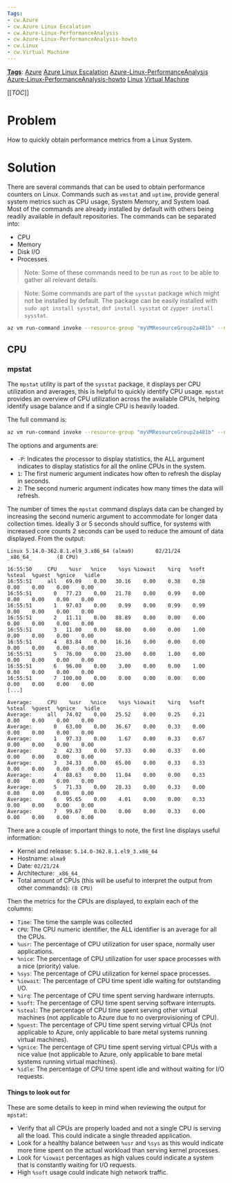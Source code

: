 ```yaml
---
Tags:
- cw.Azure
- cw.Azure Linux Escalation
- cw.Azure-Linux-PerformanceAnalysis
- cw.Azure-Linux-PerformanceAnalysis-howto
- cw.Linux
- cw.Virtual Machine
---
```


[**Tags**](/Tags): [Azure](/Tags/Azure) [Azure Linux Escalation](/Tags/Azure-Linux-Escalation) [Azure-Linux-PerformanceAnalysis](/Tags/Azure%2DLinux%2DPerformanceAnalysis) [Azure-Linux-PerformanceAnalysis-howto](/Tags/Azure%2DLinux%2DPerformanceAnalysis%2Dhowto) [Linux](/Tags/Linux) [Virtual Machine](/Tags/Virtual-Machine) 
 
[[_TOC_]]

# Problem

How to quickly obtain performance metrics from a Linux System.

# Solution

There are several commands that can be used to obtain performance counters on Linux. Commands such as `vmstat` and `uptime`, provide general system metrics such as CPU usage, System Memory, and System load.
Most of the commands are already installed by default with others being readily available in default repositories.
The commands can be separated into:

* CPU
* Memory
* Disk I/O
* Processes

> Note: Some of these commands need to be run as `root` to be able to gather all relevant details.

> Note: Some commands are part of the `sysstat` package which might not be installed by default. The package can be easily installed with `sudo apt install sysstat`, `dnf install sysstat` or `zypper install sysstat`.

```bash
az vm run-command invoke --resource-group "myVMResourceGroup2a481b" --name "myVM2a481b" --command-id RunShellScript --scripts "sudo apt-get update && sudo apt-get install -y sysstat"
```

## CPU

### mpstat

The `mpstat` utility is part of the `sysstat` package, it displays per CPU utilization and averages, this is helpful to quickly identify CPU usage. `mpstat` provides an overview of CPU utilization across the available CPUs, helping identify usage balance and if a single CPU is heavily loaded.

The full command is:

```bash
az vm run-command invoke --resource-group "myVMResourceGroup2a481b" --name "myVM2a481b" --command-id RunShellScript --scripts 'mpstat -P ALL 1 2'
```

The options and arguments are:

* `-P`: Indicates the processor to display statistics, the ALL argument indicates to display statistics for all the online CPUs in the system.
* `1`: The first numeric argument indicates how often to refresh the display in seconds.
* `2`: The second numeric argument indicates how many times the data will refresh.

The number of times the `mpstat` command displays data can be changed by increasing the second numeric argument to accommodate for longer data collection times. Ideally 3 or 5 seconds should suffice, for systems with increased core counts 2 seconds can be used to reduce the amount of data displayed.
From the output:

```output
Linux 5.14.0-362.8.1.el9_3.x86_64 (alma9)       02/21/24        _x86_64_        (8 CPU)

16:55:50     CPU    %usr   %nice    %sys %iowait    %irq   %soft  %steal  %guest  %gnice   %idle
16:55:51     all   69.09    0.00   30.16    0.00    0.38    0.38    0.00    0.00    0.00    0.00
16:55:51       0   77.23    0.00   21.78    0.00    0.99    0.00    0.00    0.00    0.00    0.00
16:55:51       1   97.03    0.00    0.99    0.00    0.99    0.99    0.00    0.00    0.00    0.00
16:55:51       2   11.11    0.00   88.89    0.00    0.00    0.00    0.00    0.00    0.00    0.00
16:55:51       3   11.00    0.00   88.00    0.00    0.00    1.00    0.00    0.00    0.00    0.00
16:55:51       4   83.84    0.00   16.16    0.00    0.00    0.00    0.00    0.00    0.00    0.00
16:55:51       5   76.00    0.00   23.00    0.00    1.00    0.00    0.00    0.00    0.00    0.00
16:55:51       6   96.00    0.00    3.00    0.00    0.00    1.00    0.00    0.00    0.00    0.00
16:55:51       7  100.00    0.00    0.00    0.00    0.00    0.00    0.00    0.00    0.00    0.00
[...]

Average:     CPU    %usr   %nice    %sys %iowait    %irq   %soft  %steal  %guest  %gnice   %idle
Average:     all   74.02    0.00   25.52    0.00    0.25    0.21    0.00    0.00    0.00    0.00
Average:       0   63.00    0.00   36.67    0.00    0.33    0.00    0.00    0.00    0.00    0.00
Average:       1   97.33    0.00    1.67    0.00    0.33    0.67    0.00    0.00    0.00    0.00
Average:       2   42.33    0.00   57.33    0.00    0.33    0.00    0.00    0.00    0.00    0.00
Average:       3   34.33    0.00   65.00    0.00    0.33    0.33    0.00    0.00    0.00    0.00
Average:       4   88.63    0.00   11.04    0.00    0.00    0.33    0.00    0.00    0.00    0.00
Average:       5   71.33    0.00   28.33    0.00    0.33    0.00    0.00    0.00    0.00    0.00
Average:       6   95.65    0.00    4.01    0.00    0.00    0.33    0.00    0.00    0.00    0.00
Average:       7   99.67    0.00    0.00    0.00    0.33    0.00    0.00    0.00    0.00    0.00
```

There are a couple of important things to note, the first line displays useful information:

* Kernel and release: `5.14.0-362.8.1.el9_3.x86_64`
* Hostname: `alma9`
* Date: `02/21/24`
* Architecture: `_x86_64_`
* Total amount of CPUs (this will be useful to interpret the output from other commands): `(8 CPU)`

Then the metrics for the CPUs are displayed, to explain each of the columns:

* `Time`: The time the sample was collected
* `CPU`: The CPU numeric identifier, the ALL identifier is an average for all the CPUs.
* `%usr`: The percentage of CPU utilization for user space, normally user applications.
* `%nice`: The percentage of CPU utilization for user space processes with a nice (priority) value.
* `%sys`: The percentage of CPU utilization for kernel space processes.
* `%iowait`: The percentage of CPU time spent idle waiting for outstanding I/O.
* `%irq`: The percentage of CPU time spent serving hardware interrupts.
* `%soft`: The percentage of CPU time spent serving software interrupts.
* `%steal`: The percentage of CPU time spent serving other virtual machines (not applicable to Azure due to no overprovisioning of CPU).
* `%guest`: The percentage of CPU time spent serving virtual CPUs (not applicable to Azure, only applicable to bare metal systems running virtual machines).
* `%gnice`: The percentage of CPU time spent serving virtual CPUs with a nice value (not applicable to Azure, only applicable to bare metal systems running virtual machines).
* `%idle`: The percentage of CPU time spent idle and without waiting for I/O requests.

#### Things to look out for

These are some details to keep in mind when reviewing the output for `mpstat`:
* Verify that all CPUs are properly loaded and not a single CPU is serving all the load. This could indicate a single threaded application.
* Look for a healthy balance between `%usr` and `%sys` as this would indicate more time spent on the actual workload than serving kernel processes.
* Look for `%iowait` percentages as high values could indicate a system that is constantly waiting for I/O requests.
* High `%soft` usage could indicate high network traffic.
